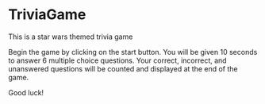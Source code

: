 # TriviaGame
This is a star wars themed trivia game

Begin the game by clicking on the start button. 
You will be given 10 seconds to answer 6 multiple choice questions.
Your correct, incorrect, and unanswered questions will be counted and displayed at the end of the game.

Good luck!
